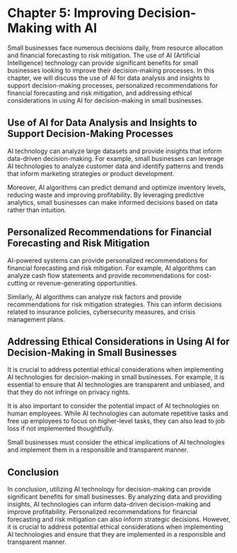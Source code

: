 Chapter 5: Improving Decision-Making with AI
============================================

Small businesses face numerous decisions daily, from resource allocation and financial forecasting to risk mitigation. The use of AI (Artificial Intelligence) technology can provide significant benefits for small businesses looking to improve their decision-making processes. In this chapter, we will discuss the use of AI for data analysis and insights to support decision-making processes, personalized recommendations for financial forecasting and risk mitigation, and addressing ethical considerations in using AI for decision-making in small businesses.

Use of AI for Data Analysis and Insights to Support Decision-Making Processes
-----------------------------------------------------------------------------

AI technology can analyze large datasets and provide insights that inform data-driven decision-making. For example, small businesses can leverage AI technologies to analyze customer data and identify patterns and trends that inform marketing strategies or product development.

Moreover, AI algorithms can predict demand and optimize inventory levels, reducing waste and improving profitability. By leveraging predictive analytics, small businesses can make informed decisions based on data rather than intuition.

Personalized Recommendations for Financial Forecasting and Risk Mitigation
--------------------------------------------------------------------------

AI-powered systems can provide personalized recommendations for financial forecasting and risk mitigation. For example, AI algorithms can analyze cash flow statements and provide recommendations for cost-cutting or revenue-generating opportunities.

Similarly, AI algorithms can analyze risk factors and provide recommendations for risk mitigation strategies. This can inform decisions related to insurance policies, cybersecurity measures, and crisis management plans.

Addressing Ethical Considerations in Using AI for Decision-Making in Small Businesses
-------------------------------------------------------------------------------------

It is crucial to address potential ethical considerations when implementing AI technologies for decision-making in small businesses. For example, it is essential to ensure that AI technologies are transparent and unbiased, and that they do not infringe on privacy rights.

It is also important to consider the potential impact of AI technologies on human employees. While AI technologies can automate repetitive tasks and free up employees to focus on higher-level tasks, they can also lead to job loss if not implemented thoughtfully.

Small businesses must consider the ethical implications of AI technologies and implement them in a responsible and transparent manner.

Conclusion
----------

In conclusion, utilizing AI technology for decision-making can provide significant benefits for small businesses. By analyzing data and providing insights, AI technologies can inform data-driven decision-making and improve profitability. Personalized recommendations for financial forecasting and risk mitigation can also inform strategic decisions. However, it is crucial to address potential ethical considerations when implementing AI technologies and ensure that they are implemented in a responsible and transparent manner.

